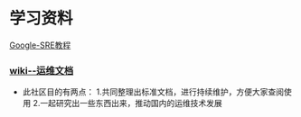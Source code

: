 # 学习资料

[Google-SRE教程](https://sre.google/books/)

### [wiki--运维文档](https://www.52wiki.cn/)
- 此社区目的有两点：
1.共同整理出标准文档，进行持续维护，方便大家查阅使用
2.一起研究出一些东西出来，推动国内的运维技术发展

